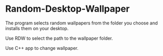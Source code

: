 # Random-Desktop-Wallpaper
The program selects random wallpapers from the folder you choose and installs them on your desktop.

Use RDW to select the path to the wallpaper folder.

Use C++ app to change wallpaper.
